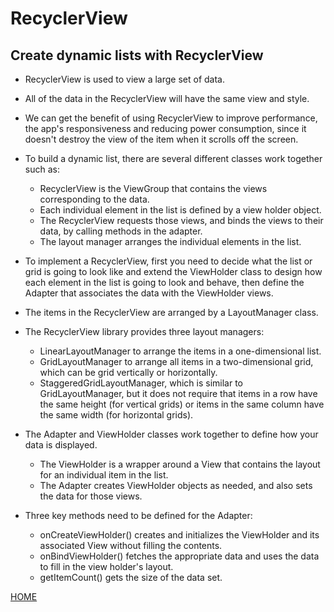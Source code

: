# **RecyclerView**

## **Create dynamic lists with RecyclerView**

* RecyclerView is used to view a large set of data.
* All of the data in the RecyclerView will have the same view and style.
* We can get the benefit of using RecyclerView to improve performance, the app's responsiveness and reducing power consumption, since it doesn't destroy the view of the item when it scrolls off the screen. 
* To build a dynamic list, there are several different classes work together such as:
  * RecyclerView is the ViewGroup that contains the views corresponding to the data. 
  * Each individual element in the list is defined by a view holder object. 
  * The RecyclerView requests those views, and binds the views to their data, by calling methods in the adapter.
  * The layout manager arranges the individual elements in the list. 

* To implement a RecyclerView, first you need to decide what the list or grid is going to look like and extend the ViewHolder class to design how each element in the list is going to look and behave, then define the Adapter that associates the data with the ViewHolder views.

* The items in the RecyclerView are arranged by a LayoutManager class.
* The RecyclerView library provides three layout managers:
  * LinearLayoutManager to arrange the items in a one-dimensional list.
  * GridLayoutManager to arrange all items in a two-dimensional grid, which can be grid vertically or horizontally.
  * StaggeredGridLayoutManager, which is similar to GridLayoutManager, but it does not require that items in a row have the same height (for vertical grids) or items in the same column have the same width (for horizontal grids). 

* The Adapter and ViewHolder classes work together to define how your data is displayed.
  * The ViewHolder is a wrapper around a View that contains the layout for an individual item in the list. 
  * The Adapter creates ViewHolder objects as needed, and also sets the data for those views.

* Three key methods need to be defined for the Adapter:
  * onCreateViewHolder() creates and initializes the ViewHolder and its associated View without filling the contents.
  * onBindViewHolder() fetches the appropriate data and uses the data to fill in the view holder's layout.
  * getItemCount() gets the size of the data set. 


[HOME](https://malkhaleel88.github.io/reading-notes)


